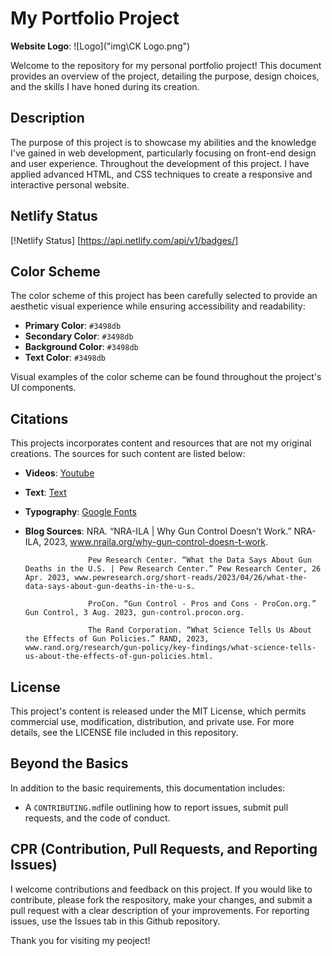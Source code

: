 # My Portfolio Project

**Website Logo**: 
![Logo]("img\CK Logo.png")

Welcome to the repository for my personal portfolio project! This document provides an overview of the project, detailing the purpose, design choices, and the skills I have honed during its creation.

## Description

The purpose of this project is to showcase my abilities and the knowledge I've gained in web development, particularly focusing on front-end design and user experience. Throughout the development of this project. I have applied advanced HTML, and CSS techniques to create a responsive and interactive personal website.

## Netlify Status

[!Netlify Status] [https://api.netlify.com/api/v1/badges/]

## Color Scheme

The color scheme of this project has been carefully selected to provide an aesthetic visual experience while ensuring  accessibility and readability:

- **Primary Color**: `#3498db` 
- **Secondary Color**: `#3498db` 
- **Background Color**: `#3498db` 
- **Text Color**: `#3498db` 

Visual examples of the color scheme can be found throughout the project's UI components.

## Citations

This projects incorporates content and resources that are not my original creations. The sources for such content are listed below:

- **Videos**: [Youtube](https://www.youtube.com/watch?v=dQw4w9WgXcQ&ab_channel=RickAstley)
- **Text**: [Text]()
- **Typography**: [Google Fonts]()
- **Blog Sources**: NRA. “NRA-ILA | Why Gun Control Doesn’t Work.” NRA-ILA, 2023, www.nraila.org/why-gun-control-doesn-t-work.
                    
                    Pew Research Center. “What the Data Says About Gun Deaths in the U.S. | Pew Research Center.” Pew Research Center, 26 Apr. 2023, www.pewresearch.org/short-reads/2023/04/26/what-the-data-says-about-gun-deaths-in-the-u-s.
                   
                    ProCon. “Gun Control - Pros and Cons - ProCon.org.” Gun Control, 3 Aug. 2023, gun-control.procon.org.
                    
                    The Rand Corporation. “What Science Tells Us About the Effects of Gun Policies.” RAND, 2023, www.rand.org/research/gun-policy/key-findings/what-science-tells-us-about-the-effects-of-gun-policies.html.
                    
## License

This project's content is released under the MIT License, which permits commercial use, modification, distribution, and private use. For more details, see the LICENSE file included in this repository.

## Beyond the Basics

In addition to the basic requirements, this documentation includes:
- A `CONTRIBUTING.md`file outlining how to report issues, submit pull requests, and the code of conduct.

## CPR (Contribution, Pull Requests, and Reporting Issues)

I welcome contributions and feedback on this project. If you would like to contribute, please fork the respository, make your changes, and submit a pull request with a clear description of your improvements. For reporting issues, use the Issues tab in this Github repository.

Thank you for visiting my peoject!
